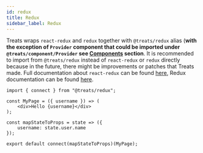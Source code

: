 ```yaml
---
id: redux
title: Redux
sidebar_label: Redux
---
```


Treats wraps `react-redux` and `redux` together with `@treats/redux` alias (**with the exception of `Provider` component that could be imported under `@treats/component/Provider` see [Components][api-reference-component] section**. It is recommended to import from `@treats/redux` instead of `react-redux` or `redux` directly because in the future, there might be improvements or patches that Treats made. Full documentation about `react-redux` can be found [here][react-redux-wiki], Redux documentation can be found [here][redux-wiki].

```
import { connect } from "@treats/redux";

const MyPage = ({ username }) => (
    <div>Hello {username}</div>
);

const mapStateToProps = state => ({
    username: state.user.name
});

export default connect(mapStateToProps)(MyPage);
```

[api-reference-component]: ./component.html#Provider
[react-redux-wiki]: https://github.com/reduxjs/react-redux
[redux-wiki]: https://redux.js.org/

